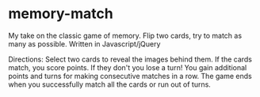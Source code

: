 # memory-match
My take on the classic game of memory. Flip two cards, try to match as many as possible. Written in Javascript/jQuery

Directions:
Select two cards to reveal the images behind them. If the cards match, you score points. If they don't you lose a turn!
You gain additional points and turns for making consecutive matches in a row. The game ends when you successfully match
all the cards or run out of turns.

